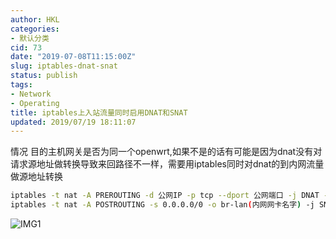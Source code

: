 ```yaml
---
author: HKL
categories:
- 默认分类
cid: 73
date: "2019-07-08T11:15:00Z"
slug: iptables-dnat-snat
status: publish
tags:
- Network
- Operating
title: iptables上入站流量同时启用DNAT和SNAT
updated: 2019/07/19 18:11:07
---
```



情况
目的主机网关是否为同一个openwrt,如果不是的话有可能是因为dnat没有对请求源地址做转换导致来回路径不一样，需要用iptables同时对dnat的到内网流量做源地址转换

```bash
iptables -t nat -A PREROUTING -d 公网IP -p tcp --dport 公网端口 -j DNAT --to-destination 内网IP:内网端口
iptables -t nat -A POSTROUTING -s 0.0.0.0/0 -o br-lan(内网网卡名字) -j SNAT --to 内网网卡接口IP
```

<!--more-->


![IMG1][1]

  [1]: https://img.ppuu.org/img/2019/07/nat.png
